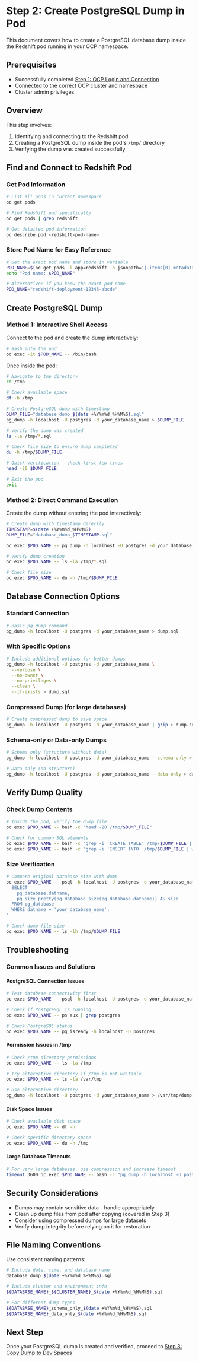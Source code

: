 # Step 2: Create PostgreSQL Dump in Pod

This document covers how to create a PostgreSQL database dump inside the Redshift pod running in your OCP namespace.

## Prerequisites

- Successfully completed [Step 1: OCP Login and Connection](./01-ocp-login-connection.md)
- Connected to the correct OCP cluster and namespace
- Cluster admin privileges

## Overview

This step involves:
1. Identifying and connecting to the Redshift pod
2. Creating a PostgreSQL dump inside the pod's `/tmp/` directory
3. Verifying the dump was created successfully

## Find and Connect to Redshift Pod

### Get Pod Information

```bash
# List all pods in current namespace
oc get pods

# Find Redshift pod specifically
oc get pods | grep redshift

# Get detailed pod information
oc describe pod <redshift-pod-name>
```

### Store Pod Name for Easy Reference

```bash
# Get the exact pod name and store in variable
POD_NAME=$(oc get pods -l app=redshift -o jsonpath='{.items[0].metadata.name}')
echo "Pod name: $POD_NAME"

# Alternative: if you know the exact pod name
POD_NAME="redshift-deployment-12345-abcde"
```

## Create PostgreSQL Dump

### Method 1: Interactive Shell Access

Connect to the pod and create the dump interactively:

```bash
# Bash into the pod
oc exec -it $POD_NAME -- /bin/bash
```

Once inside the pod:

```bash
# Navigate to tmp directory
cd /tmp

# Check available space
df -h /tmp

# Create PostgreSQL dump with timestamp
DUMP_FILE="database_dump_$(date +%Y%m%d_%H%M%S).sql"
pg_dump -h localhost -U postgres -d your_database_name > $DUMP_FILE

# Verify the dump was created
ls -la /tmp/*.sql

# Check file size to ensure dump completed
du -h /tmp/$DUMP_FILE

# Quick verification - check first few lines
head -20 $DUMP_FILE

# Exit the pod
exit
```

### Method 2: Direct Command Execution

Create the dump without entering the pod interactively:

```bash
# Create dump with timestamp directly
TIMESTAMP=$(date +%Y%m%d_%H%M%S)
DUMP_FILE="database_dump_$TIMESTAMP.sql"

oc exec $POD_NAME -- pg_dump -h localhost -U postgres -d your_database_name > /tmp/$DUMP_FILE

# Verify dump creation
oc exec $POD_NAME -- ls -la /tmp/*.sql

# Check file size
oc exec $POD_NAME -- du -h /tmp/$DUMP_FILE
```

## Database Connection Options

### Standard Connection
```bash
# Basic pg_dump command
pg_dump -h localhost -U postgres -d your_database_name > dump.sql
```

### With Specific Options
```bash
# Include additional options for better dumps
pg_dump -h localhost -U postgres -d your_database_name \
  --verbose \
  --no-owner \
  --no-privileges \
  --clean \
  --if-exists > dump.sql
```

### Compressed Dump (for large databases)
```bash
# Create compressed dump to save space
pg_dump -h localhost -U postgres -d your_database_name | gzip > dump.sql.gz
```

### Schema-only or Data-only Dumps
```bash
# Schema only (structure without data)
pg_dump -h localhost -U postgres -d your_database_name --schema-only > schema_dump.sql

# Data only (no structure)
pg_dump -h localhost -U postgres -d your_database_name --data-only > data_dump.sql
```

## Verify Dump Quality

### Check Dump Contents

```bash
# Inside the pod, verify the dump file
oc exec $POD_NAME -- bash -c "head -20 /tmp/$DUMP_FILE"

# Check for common SQL elements
oc exec $POD_NAME -- bash -c "grep -i 'CREATE TABLE' /tmp/$DUMP_FILE | wc -l"
oc exec $POD_NAME -- bash -c "grep -i 'INSERT INTO' /tmp/$DUMP_FILE | wc -l"
```

### Size Verification

```bash
# Compare original database size with dump
oc exec $POD_NAME -- psql -h localhost -U postgres -d your_database_name -c "
  SELECT 
    pg_database.datname,
    pg_size_pretty(pg_database_size(pg_database.datname)) AS size
  FROM pg_database
  WHERE datname = 'your_database_name';
"

# Check dump file size
oc exec $POD_NAME -- ls -lh /tmp/$DUMP_FILE
```

## Troubleshooting

### Common Issues and Solutions

#### PostgreSQL Connection Issues
```bash
# Test database connectivity first
oc exec $POD_NAME -- psql -h localhost -U postgres -d your_database_name -c "SELECT version();"

# Check if PostgreSQL is running
oc exec $POD_NAME -- ps aux | grep postgres

# Check PostgreSQL status
oc exec $POD_NAME -- pg_isready -h localhost -U postgres
```

#### Permission Issues in /tmp
```bash
# Check /tmp directory permissions
oc exec $POD_NAME -- ls -la /tmp

# Try alternative directory if /tmp is not writable
oc exec $POD_NAME -- ls -la /var/tmp

# Use alternative directory
pg_dump -h localhost -U postgres -d your_database_name > /var/tmp/dump.sql
```

#### Disk Space Issues
```bash
# Check available disk space
oc exec $POD_NAME -- df -h

# Check specific directory space
oc exec $POD_NAME -- du -h /tmp
```

#### Large Database Timeouts
```bash
# For very large databases, use compression and increase timeout
timeout 3600 oc exec $POD_NAME -- bash -c "pg_dump -h localhost -U postgres -d your_database_name | gzip > /tmp/dump.sql.gz"
```

## Security Considerations

- Dumps may contain sensitive data - handle appropriately
- Clean up dump files from pod after copying (covered in Step 3)
- Consider using compressed dumps for large datasets
- Verify dump integrity before relying on it for restoration

## File Naming Conventions

Use consistent naming patterns:

```bash
# Include date, time, and database name
database_dump_$(date +%Y%m%d_%H%M%S).sql

# Include cluster and environment info
${DATABASE_NAME}_${CLUSTER_NAME}_$(date +%Y%m%d_%H%M%S).sql

# For different dump types
${DATABASE_NAME}_schema_only_$(date +%Y%m%d_%H%M%S).sql
${DATABASE_NAME}_data_only_$(date +%Y%m%d_%H%M%S).sql
```

## Next Step

Once your PostgreSQL dump is created and verified, proceed to [Step 3: Copy Dump to Dev Spaces](./03-copy-dump-to-devspaces.md)
